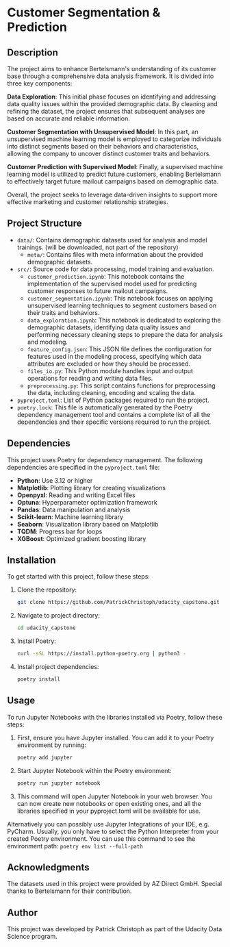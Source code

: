 # Customer Segmentation & Prediction

## Description
The project aims to enhance Bertelsmann's understanding of its customer base through a comprehensive data analysis framework. It is divided into three key components:

**Data Exploration**: This initial phase focuses on identifying and addressing data quality issues within the provided demographic data. By cleaning and refining the dataset, the project ensures that subsequent analyses are based on accurate and reliable information.

**Customer Segmentation with Unsupervised Model**: In this part, an unsupervised machine learning model is employed to categorize individuals into distinct segments based on their behaviors and characteristics, allowing the company to uncover distinct customer traits and behaviors.

**Customer Prediction with Supervised Model**: Finally, a supervised machine learning model is utilized to predict future customers, enabling Bertelsmann to effectively target future mailout campaigns based on demographic data.

Overall, the project seeks to leverage data-driven insights to support more effective marketing and customer relationship strategies.

## Project Structure
- `data/`: Contains demographic datasets used for analysis and model trainings. (will be downloaded, not part of the repository)
  - `meta/`: Contains files with meta information about the provided demographic datasets.
- `src/`: Source code for data processing, model training and evaluation.
  - `customer_prediction.ipynb`: This notebook contains the implementation of the supervised model used for predicting customer responses to future mailout campaigns.
  - `customer_segmentation.ipynb`: This notebook focuses on applying unsupervised learning techniques to segment customers based on their traits and behaviors.
  - `data_exploration.ipynb`: This notebook is dedicated to exploring the demographic datasets, identifying data quality issues and performing necessary cleaning steps to prepare the data for analysis and modeling.
  - `feature_config.json`: This JSON file defines the configuration for features used in the modeling process, specifying which data attributes are excluded or how they should be processed.
  - `files_io.py`: This Python module handles input and output operations for reading and writing data files.
  - `preprocessing.py`: This script contains functions for preprocessing the data, including cleaning, encoding and scaling the data.
- `pyproject.toml`: List of Python packages required to run the project.
- `poetry.lock`: This file is automatically generated by the Poetry dependency management tool and contains a complete list of all the dependencies and their specific versions required to run the project.

## Dependencies
This project uses Poetry for dependency management. The following dependencies are specified in the `pyproject.toml` file:

- **Python**: Use 3.12 or higher
- **Matplotlib**: Plotting library for creating visualizations
- **Openpyxl**: Reading and writing Excel files
- **Optuna**: Hyperparameter optimization framework
- **Pandas**: Data manipulation and analysis
- **Scikit-learn**: Machine learning library
- **Seaborn**: Visualization library based on Matplotlib
- **TQDM**: Progress bar for loops
- **XGBoost**: Optimized gradient boosting library

## Installation
To get started with this project, follow these steps:

1. Clone the repository:
   ```bash
   git clone https://github.com/PatrickChristoph/udacity_capstone.git
   
2. Navigate to project directory:
   ```bash
   cd udacity_capstone

3. Install Poetry:
   ```bash
   curl -sSL https://install.python-poetry.org | python3 -

4. Install project dependencies:
   ```bash
   poetry install

## Usage
To run Jupyter Notebooks with the libraries installed via Poetry, follow these steps:
1. First, ensure you have Jupyter installed. You can add it to your Poetry environment by running:
   ```bash
   poetry add jupyter
2. Start Jupyter Notebook within the Poetry environment:
   ```bash
   poetry run jupyter notebook
3. This command will open Jupyter Notebook in your web browser. You can now create new notebooks or open existing ones, and all the libraries specified in your pyproject.toml will be available for use.

Alternatively you can possibly use Jupyter Integrations of your IDE, e.g. PyCharm. Usually, you only have to select the Python Interpreter from your created Poetry environment. You can use this command to see the environment path:
`poetry env list --full-path`

## Acknowledgments
The datasets used in this project were provided by AZ Direct GmbH. Special thanks to Bertelsmann for their contribution.

## Author
This project was developed by Patrick Christoph as part of the Udacity Data Science program.